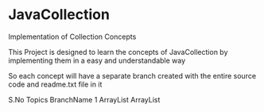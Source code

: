 # JavaCollection
Implementation of Collection Concepts 

This Project is designed to learn the concepts of JavaCollection by implementing them in a easy and understandable way

So each concept will have a separate branch created with the entire source code and readme.txt file in it

S.No  Topics          BranchName
1     ArrayList       ArrayList
